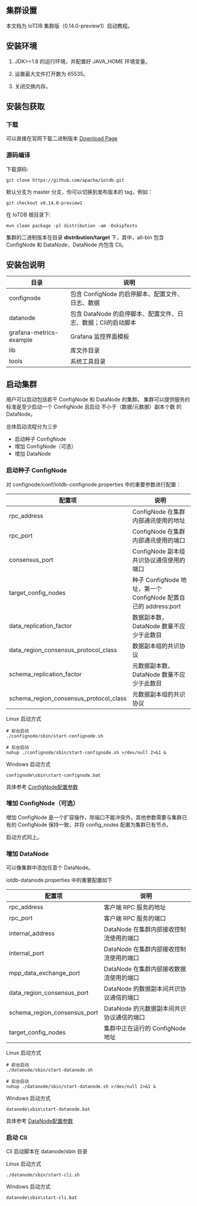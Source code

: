 <!--

    Licensed to the Apache Software Foundation (ASF) under one
    or more contributor license agreements.  See the NOTICE file
    distributed with this work for additional information
    regarding copyright ownership.  The ASF licenses this file
    to you under the Apache License, Version 2.0 (the
    "License"); you may not use this file except in compliance
    with the License.  You may obtain a copy of the License at
    
        http://www.apache.org/licenses/LICENSE-2.0
    
    Unless required by applicable law or agreed to in writing,
    software distributed under the License is distributed on an
    "AS IS" BASIS, WITHOUT WARRANTIES OR CONDITIONS OF ANY
    KIND, either express or implied.  See the License for the
    specific language governing permissions and limitations
    under the License.

-->

## 集群设置

本文档为 IoTDB 集群版（0.14.0-preview1）启动教程。

## 安装环境

1. JDK>=1.8 的运行环境，并配置好 JAVA_HOME 环境变量。

2. 设置最大文件打开数为 65535。

3. 关闭交换内存。

## 安装包获取

### 下载

可以直接在官网下载二进制版本 [Download Page](https://iotdb.apache.org/Download/)

### 源码编译

下载源码:

```
git clone https://github.com/apache/iotdb.git
```

默认分支为 master 分支，你可以切换到发布版本的 tag，例如：

```
git checkout v0.14.0-preview1
```

在 IoTDB 根目录下:

```
mvn clean package -pl distribution -am -DskipTests
```

集群的二进制版本在目录 **distribution/target** 下，其中，all-bin 包含 ConfigNode 和 DataNode，DataNode 内包含 Cli。

## 安装包说明

| **目录** | **说明**                                      |
| -------- | -------------------------------------------- |
| confignode |  包含 ConfigNode 的启停脚本、配置文件、日志、数据 |
| datanode   | 包含 DataNode 的启停脚本、配置文件、日志、数据；Cli的启动脚本 |
| grafana-metrics-example  | Grafana 监控界面模板           |
| lib      | 库文件目录                                     |
| tools    | 系统工具目录                                   |

## 启动集群

用户可以启动包括若干 ConfigNode 和 DataNode 的集群。
集群可以提供服务的标准是至少启动一个 ConfigNode 且启动 不小于（数据/元数据）副本个数 的 DataNode。

总体启动流程分为三步

* 启动种子 ConfigNode
* 增加 ConfigNode（可选）
* 增加 DataNode

### 启动种子 ConfigNode

对 confignode/conf/iotdb-confignode.properties 中的重要参数进行配置：

| **配置项** | **说明**                                      |
| -------- | -------------------------------------------- |
| rpc\_address    | ConfigNode 在集群内部通讯使用的地址          |
| rpc\_port    | ConfigNode 在集群内部通讯使用的端口           |
| consensus\_port    | ConfigNode 副本组共识协议通信使用的端口         |
| target\_config\_nodes    | 种子 ConfigNode 地址，第一个 ConfigNode 配置自己的 address:port        |
| data\_replication\_factor  | 数据副本数，DataNode 数量不应少于此数目        |
| data\_region\_consensus\_protocol\_class |  数据副本组的共识协议 |
| schema\_replication\_factor  | 元数据副本数，DataNode 数量不应少于此数目       |
| schema\_region\_consensus\_protocol\_class   | 元数据副本组的共识协议 |

Linux 启动方式
```
# 前台启动
./confignode/sbin/start-confignode.sh

# 后台启动
nohup ./confignode/sbin/start-confignode.sh >/dev/null 2>&1 &
```

Windows 启动方式
```
confignode\sbin\start-confignode.bat
```

具体参考 [ConfigNode配置参数](https://iotdb.apache.org/zh/UserGuide/Master/Reference/ConfigNode-Config-Manual.html)

### 增加 ConfigNode（可选）

增加 ConfigNode 是一个扩容操作，除端口不能冲突外，其他参数需要与集群已有的 ConfigNode 保持一致，并将 config\_nodes 配置为集群已有节点。

启动方式同上。

### 增加 DataNode

可以像集群中添加任意个 DataNode。

iotdb-datanode.properties 中的重要配置如下

| **配置项** | **说明**                                      |
| -------- | -------------------------------------------- |
| rpc\_address    | 客户端 RPC 服务的地址         |
| rpc\_port    | 客户端 RPC 服务的端口         |
| internal\_address    | DataNode 在集群内部接收控制流使用的端口         |
| internal\_port    | DataNode 在集群内部接收控制流使用的端口           |
| mpp\_data\_exchange\_port    | DataNode 在集群内部接收数据流使用的端口           |
| data\_region\_consensus\_port    | DataNode 的数据副本间共识协议通信的端口           |
| schema\_region\_consensus\_port    | DataNode 的元数据副本间共识协议通信的端口           |
| target\_config\_nodes    | 集群中正在运行的 ConfigNode 地址       |


Linux 启动方式
```
# 前台启动
./datanode/sbin/start-datanode.sh

# 后台启动
nohup ./datanode/sbin/start-datanode.sh >/dev/null 2>&1 &
```

Windows 启动方式
```
datanode\sbin\start-datanode.bat
```

具体参考 [DataNode配置参数](https://iotdb.apache.org/zh/UserGuide/Master/Reference/DataNode-Config-Manual.html)

### 启动 Cli

Cli 启动脚本在 datanode/sbin 目录

Linux 启动方式
```
./datanode/sbin/start-cli.sh
```

Windows 启动方式
```
datanode\sbin\start-cli.bat
```